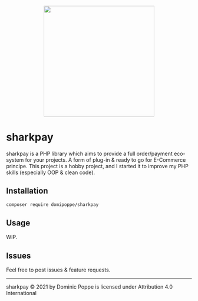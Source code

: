 <br>
<center><img src="https://user-images.githubusercontent.com/2047278/147797952-db95fb11-1a43-46b6-8248-2ec01855d300.png" width="300"></center>

# sharkpay

sharkpay is a PHP library which aims to provide a full order/payment eco-system for your projects. A form of plug-in & ready to go for E-Commerce principe.
This project is a hobby project, and I started it to improve my PHP skills (especially OOP & clean code).

## Installation

```bash
composer require domipoppe/sharkpay
```

## Usage

WIP.

## Issues

Feel free to post issues & feature requests.

---

sharkpay © 2021 by Dominic Poppe is licensed under Attribution 4.0 International 